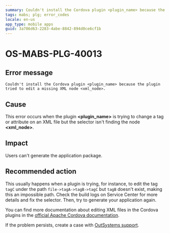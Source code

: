 ```yaml
---
summary: Couldn't install the Cordova plugin <plugin_name> because the plugin tried to edit a missing XML node <xml_node>.
tags: mabs; plg; error_codes
locale: en-us
app_type: mobile apps
guid: 3a786d63-2283-4abe-8842-894d0ce6cf1b
---
```


# OS-MABS-PLG-40013

## Error message

`Couldn't install the Cordova plugin <plugin_name> because the plugin tried to
edit a missing XML node <xml_node>.`

## Cause

This error occurs when the plugin **&lt;plugin_name&gt;** is trying to change a tag
or attribute on an XML file but the selector isn't finding the node
**&lt;xml_node&gt;**.

## Impact

Users can't generate the application package.

## Recommended action

This usually happens when a plugin is trying, for instance, to edit the tag
`tagC` under the path `file->tagA->tagB->tagC` but `tagB` doesn't exist, making
this an impossible path. Check the build logs on Service Center for more
details and fix the selector. Then, try to generate your application again.

You can find more documentation about editing XML files in the Cordova plugins
in the [official Apache Cordova
documentation](https://cordova.apache.org/docs/en/latest/plugin_ref/spec.html#config-file).

If the problem persists, create a case with [OutSystems
support](https://www.outsystems.com/support/portal/open-support-case?ErrorCode=OS-MABS-PLG-40013).
